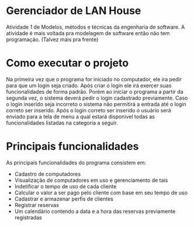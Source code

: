 # Gerenciador de LAN House

Atividade 1 de Modelos, métodos e técnicas da engenharia de software.
A atividade é mais voltada pra modelagem de software então não tem programação. (Talvez mais pra frente)


# Como executar o projeto

Na primeira vez que o programa for iniciado no computador, ele ira pedir para que um login seja criado. Após criar o login ele irá exercer suas funcionalidades de forma padrão.
Porém ao iniciar o programa a partir da segunda vez, o sistema deverá pedir o login cadastrado previamente. Caso o login inserido seja incorreto o sistema não permitirá a entrada até o login correto ser inserido.
Após o login correto ser inserido o usuário será enviado para a tela de menu a qual estará disponivel todas as funcionalidades listadas na categoria a seguir.


# Principais funcionalidades

As principais funcionalidades do programa consistem em:

- Cadastro de computadores
- Visualização de computadores em uso e gerenciamento de tais
- Indetificar o tempo de uso de cada cliente
- Calcular o valor a ser pago pelo cliente com base em seu tempo de uso
- Cadastrar e armazenar perfis de clientes
- Registrar reservas
- Um calendário contendo a data e a hora das reservas previamente registradas



